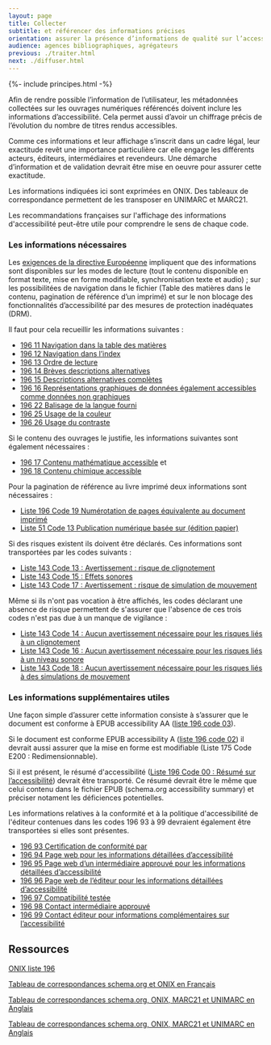 ```yaml
---
layout: page
title: Collecter
subtitle: et référencer des informations précises
orientation: assurer la présence d’informations de qualité sur l’accessibilité des livres numériques
audience: agences bibliographiques, agrégateurs
previous: ./traiter.html
next: ./diffuser.html
---
```


<div markdown="1" id="principes">

{%- include principes.html -%}

Afin de rendre possible l’information de l’utilisateur, les métadonnées collectées sur les ouvrages numériques référencés doivent inclure les informations d’accessibilité. Cela permet aussi d’avoir un chiffrage précis de l’évolution du nombre de titres rendus accessibles.

Comme ces informations et leur affichage s’inscrit dans un cadre légal, leur exactitude revêt une importance particulière car elle engage les différents acteurs, éditeurs, intermédiaires et revendeurs. Une démarche d’information et de validation devrait être mise en oeuvre pour assurer cette exactitude.

Les informations indiquées ici sont exprimées en ONIX. Des tableaux de correspondance permettent de les transposer en UNIMARC et MARC21. 

Les recommandations françaises sur l'affichage des informations d'accessibilité peut-être utile pour comprendre le sens de chaque code.
### Les informations nécessaires

Les [exigences de la directive Européenne](/lina25/pages/loi.html#exigences-relatives-au-livre-numrique) impliquent que des informations sont disponibles sur les modes de lecture (tout le contenu disponible en format texte, mise en forme modifiable, synchronisation texte et audio) ; sur les possibilitées de navigation dans le fichier (Table des matières dans le contenu, pagination de référence d’un imprimé) et sur le non blocage des fonctionnalités d’accessibilité par des mesures de protection inadéquates (DRM).

Il faut pour cela recueillir les informations suivantes :

-   [196 11 Navigation dans la table des matières](https://ns.editeur.org/onix/en/196/11)
-   [196 12 Navigation dans l’index](https://ns.editeur.org/onix/en/196/12)
-   [196 13 Ordre de lecture](https://ns.editeur.org/onix/en/196/13)
-   [196 14 Brèves descriptions alternatives](https://ns.editeur.org/onix/en/196/14)
-   [196 15 Descriptions alternatives complètes](https://ns.editeur.org/onix/en/196/15)
-   [196 16 Représentations graphiques de données également accessibles comme données non graphiques](https://ns.editeur.org/onix/en/196/16)
-   [196 22 Balisage de la langue fourni](https://ns.editeur.org/onix/en/196/22)
-   [196 25 Usage de la couleur](https://ns.editeur.org/onix/en/196/25)
-   [196 26 Usage du contraste](https://ns.editeur.org/onix/en/196/26)

Si le contenu des ouvrages le justifie, les informations suivantes sont également nécessaires : 

-   [196 17 Contenu mathématique accessible](https://ns.editeur.org/onix/en/196/17) et
-   [196 18 Contenu chimique accessible](https://ns.editeur.org/onix/en/196/18)

Pour la pagination de référence au livre imprimé deux informations sont nécessaires : 

* [Liste 196 Code 19 Numérotation de pages équivalente au document imprimé](https://ns.editeur.org/onix/en/196/19)
* [Liste 51 Code 13 Publication numérique basée sur (édition papier)](https://ns.editeur.org/onix/en/51/13)

Si des risques existent ils doivent être déclarés. Ces informations sont transportées par les codes suivants : 

* [Liste 143 Code 13 : Avertissement : risque de clignotement](https://ns.editeur.org/onix/en/143/13)
* [Liste 143 Code 15 : Effets sonores](https://ns.editeur.org/onix/en/143/15)
* [Liste 143 Code 17 : Avertissement : risque de simulation de mouvement](https://ns.editeur.org/onix/en/143/17)

Même si ils n'ont pas vocation à être affichés, les codes déclarant une absence de risque permettent de s'assurer que l'absence de ces trois codes n'est pas due à un manque de vigilance : 

* [Liste 143 Code 14 : Aucun avertissement nécessaire pour les risques liés à un clignotement](https://ns.editeur.org/onix/en/143/13)
* [Liste 143 Code 16 : Aucun avertissement nécessaire pour les risques liés à un niveau sonore](https://ns.editeur.org/onix/en/143/15)
* [Liste 143 Code 18 : Aucun avertissement nécessaire pour les risques liés à des simulations de mouvement](https://ns.editeur.org/onix/en/143/17)


### Les informations supplémentaires utiles

Une façon simple d’assurer cette information consiste à s’assurer que le document est conforme à EPUB accessibility AA ([liste 196 code 03](https://ns.editeur.org/onix/en/196/03)). 

Si le document est conforme EPUB accessibility A ([liste 196 code 02](https://ns.editeur.org/onix/en/196/02)) il devrait aussi assurer que la mise en forme est modifiable (Liste 175 Code E200 : Redimensionnable).

Si il est présent, le résumé d'accessibilité ([Liste 196 Code 00 : Résumé sur l’accessibilité](https://ns.editeur.org/onix/en/196/00)) devrait être transporté. Ce résumé devrait être le même que celui contenu dans le fichier EPUB (schema.org accessibility summary) et préciser notament les déficiences potentielles.

Les informations relatives à la conformité et à la politique d'accessibilité de l'éditeur contenues dans les codes 196 93 à 99 devraient également être transportées si elles sont présentes.

* [196 	93 	Certification de conformité par](https://ns.editeur.org/onix/en/196/93)
* [196 	94 	Page web pour les informations détaillées d’accessibilité](https://ns.editeur.org/onix/en/196/94)
* [196 	95 	Page web d’un intermédiaire approuvé pour les informations détaillées d’accessibilité](https://ns.editeur.org/onix/en/196/95)
* [196 	96 	Page web de l’éditeur pour les informations détaillées d’accessibilité](https://ns.editeur.org/onix/en/196/96)
* [196 	97 	Compatibilité testée](https://ns.editeur.org/onix/en/196/97)
* [196 	98 	Contact intermédiaire approuvé](https://ns.editeur.org/onix/en/196/98)
* [196 	99 	Contact éditeur pour informations complémentaires sur l’accessibilité](https://ns.editeur.org/onix/en/196/99)

</div>

<aside markdown="1">
<h2> Ressources</h2>

<a href="https://ns.editeur.org/onix/fr/196" class="link color_orange">ONIX liste 196</a>

<a href="https://edition-accessible.github.io/signalement/references/references.html" class="link color_orange">Tableau de correspondances schema.org et ONIX en Français</a>

<a href="https://w3c.github.io/publ-a11y/drafts/a11y-crosswalk-MARC/" class="link color_orange">Tableau de correspondances schema.org, ONIX, MARC21 et UNIMARC en Anglais</a>

<a href="https://w3c.github.io/publ-a11y/drafts/a11y-crosswalk-MARC/" class="link color_orange">Tableau de correspondances schema.org, ONIX, MARC21 et UNIMARC en Anglais</a>

</aside>
